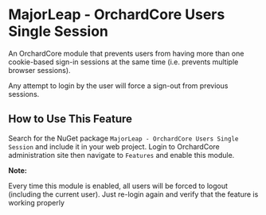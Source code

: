 # MajorLeap - OrchardCore Users Single Session

An OrchardCore module that prevents users from having more than one cookie-based sign-in sessions at the same time (i.e. prevents multiple browser sessions).

Any attempt to login by the user will force a sign-out from previous sessions.

## How to Use This Feature

Search for the NuGet package `MajorLeap - OrchardCore Users Single Session` and include it in your web project. Login to OrchardCore administration site then navigate to `Features` and enable this module.

**Note:**

Every time this module is enabled, all users will be forced to logout (including the current user). Just re-login again and verify that the feature is working properly
